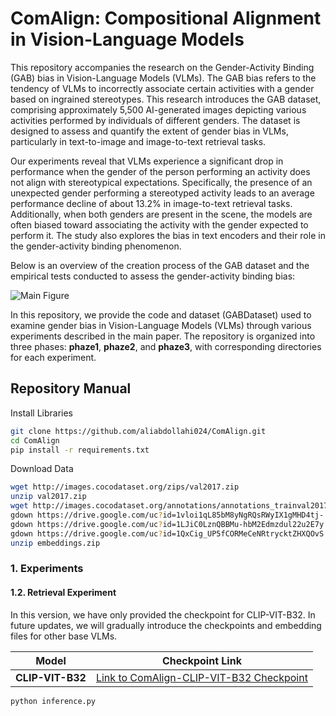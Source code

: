 # ComAlign: Compositional Alignment in Vision-Language Models

This repository accompanies the research on the Gender-Activity Binding (GAB) bias in Vision-Language Models (VLMs). The GAB bias refers to the tendency of VLMs to incorrectly associate certain activities with a gender based on ingrained stereotypes. This research introduces the GAB dataset, comprising approximately 5,500 AI-generated images depicting various activities performed by individuals of different genders. The dataset is designed to assess and quantify the extent of gender bias in VLMs, particularly in text-to-image and image-to-text retrieval tasks.

Our experiments reveal that VLMs experience a significant drop in performance when the gender of the person performing an activity does not align with stereotypical expectations. Specifically, the presence of an unexpected gender performing a stereotyped activity leads to an average performance decline of about 13.2% in image-to-text retrieval tasks. Additionally, when both genders are present in the scene, the models are often biased toward associating the activity with the gender expected to perform it. The study also explores the bias in text encoders and their role in the gender-activity binding phenomenon.

Below is an overview of the creation process of the GAB dataset and the empirical tests conducted to assess the gender-activity binding bias:

![Main Figure](./image.png)

In this repository, we provide the code and dataset (GABDataset) used to examine gender bias in Vision-Language Models (VLMs) through various experiments described in the main paper. The repository is organized into three phases: **phaze1**, **phaze2**, and **phaze3**, with corresponding directories for each experiment.


## Repository Manual

Install Libraries
```bash
git clone https://github.com/aliabdollahi024/ComAlign.git
cd ComAlign
pip install -r requirements.txt
```

Download Data

```bash
wget http://images.cocodataset.org/zips/val2017.zip
unzip val2017.zip
wget http://images.cocodataset.org/annotations/annotations_trainval2017.zip
gdown https://drive.google.com/uc?id=1vloi1qL85bM8yNgRQsRWyIX1gMHD4tj-
gdown https://drive.google.com/uc?id=1LJiC0LznQBBMu-hbM2Edmzdul22u2E7y
gdown https://drive.google.com/uc?id=1QxCig_UP5fCORMeCeNRtrycktZHXQOvS
unzip embeddings.zip
```


### 1. **Experiments**

#### 1.2. **Retrieval Experiment**

In this version, we have only provided the checkpoint for CLIP-VIT-B32. In future updates, we will gradually introduce the checkpoints and embedding files for other base VLMs.

 Model             | Checkpoint Link                                |
|-------------------|------------------------------------------------|
| **CLIP-VIT-B32**   | [Link to ComAlign-CLIP-VIT-B32 Checkpoint](https://drive.google.com/uc?id=1QxCig_UP5fCORMeCeNRtrycktZHXQOvS)        |


```
python inference.py 
```

